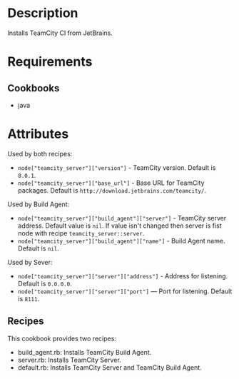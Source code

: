 # Description

Installs TeamCity CI from JetBrains.

# Requirements

## Cookbooks

* java

# Attributes

Used by both recipes:

* `node["teamcity_server"]["version"]` - TeamCity version. Default is `8.0.1`.
* `node["teamcity_server"]["base_url"]` - Base URL for TeamCity packages. Default is `http://download.jetbrains.com/teamcity/`.

Used by Build Agent:

* `node["teamcity_server"]["build_agent"]["server"]` - TeamCity server address.
  Default value is `nil`. If value isn't changed then server is fist node with
  recipe `teamcity_server::server`.
* `node["teamcity_server"]["build_agent"]["name"]` - Build Agent name. Default
  is `nil`.

Used by Sever:

* `node["teamcity_server"]["server"]["address"]` - Address for listening.
  Default is `0.0.0.0`.
* `node["teamcity_server"]["server"]["port"]` — Port for listening. Default is
  `8111`.

## Recipes

This cookbook provides two recipes:

* build_agent.rb: Installs TeamCity Build Agent.
* server.rb: Installs TeamCity Server.
* default.rb: Installs TeamCity Server and TeamCity Build Agent.
